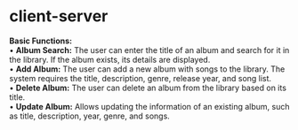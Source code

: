 # client-server

**Basic Functions:**  
• **Album Search:** The user can enter the title of an album and search for it in the library. If the album exists, its details are displayed.  
• **Add Album:** The user can add a new album with songs to the library. The system requires the title, description, genre, release year, and song list.  
• **Delete Album:** The user can delete an album from the library based on its title.  
• **Update Album:** Allows updating the information of an existing album, such as title, description, year, genre, and songs.
